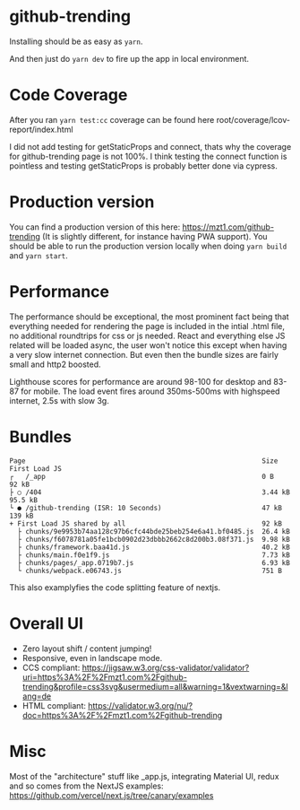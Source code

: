 # github-trending

Installing should be as easy as `yarn`.

And then just do `yarn dev` to fire up the app in local environment.


# Code Coverage

After you ran `yarn test:cc` coverage can be found here root/coverage/lcov-report/index.html

I did not add testing for getStaticProps and connect, thats why the coverage for github-trending page is not 100%.
I think testing the connect function is pointless and testing getStaticProps is probably better done via cypress.


# Production version

You can find a production version of this here: https://mzt1.com/github-trending
(It is slightly different, for instance having PWA support). You should be able to run the production version locally when doing `yarn build` and `yarn start`.


# Performance

The performance should be exceptional, the most prominent fact being that everything needed for rendering the page is included in the intial .html file, no additional roundtrips for css or js needed. React and everything else JS related will be loaded async, the user won't notice this except when having a very slow internet connection. But even then the bundle sizes are fairly small and http2 boosted.

Lighthouse scores for performance are around 98-100 for desktop and 83-87 for mobile. The load event fires around 350ms-500ms with highspeed internet, 2.5s with slow 3g.


# Bundles

```
Page                                                           Size     First Load JS
┌   /_app                                                      0 B              92 kB
├ ○ /404                                                       3.44 kB        95.5 kB
└ ● /github-trending (ISR: 10 Seconds)                         47 kB           139 kB
+ First Load JS shared by all                                  92 kB
  ├ chunks/9e9953b74aa128c97b6cfc44bde25beb254e6a41.bf0485.js  26.4 kB
  ├ chunks/f6078781a05fe1bcb0902d23dbbb2662c8d200b3.08f371.js  9.98 kB
  ├ chunks/framework.baa41d.js                                 40.2 kB
  ├ chunks/main.f0e1f9.js                                      7.73 kB
  ├ chunks/pages/_app.0719b7.js                                6.93 kB
  └ chunks/webpack.e06743.js                                   751 B
```

  This also examplyfies the code splitting feature of nextjs.


# Overall UI

- Zero layout shift / content jumping!
- Responsive, even in landscape mode.
- CCS compliant: https://jigsaw.w3.org/css-validator/validator?uri=https%3A%2F%2Fmzt1.com%2Fgithub-trending&profile=css3svg&usermedium=all&warning=1&vextwarning=&lang=de
- HTML compliant: https://validator.w3.org/nu/?doc=https%3A%2F%2Fmzt1.com%2Fgithub-trending


# Misc
Most of the "architecture" stuff like _app.js, integrating Material UI, redux and so comes from the NextJS examples: https://github.com/vercel/next.js/tree/canary/examples
